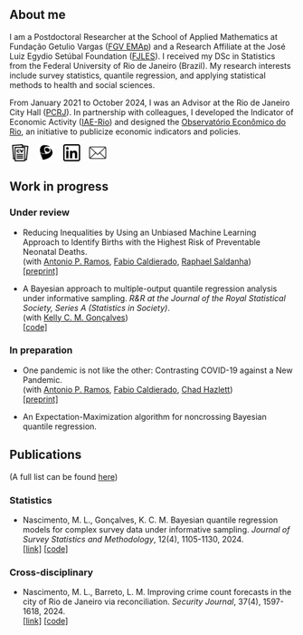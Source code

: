 ## About me

I am a Postdoctoral Researcher at the School of Applied Mathematics at Fundação Getulio Vargas ([FGV EMAp](https://emap.fgv.br/)) and a Research Affiliate at the José Luiz Egydio Setúbal Foundation ([FJLES](https://fundacaojles.org.br/en/)). I received my DSc in Statistics from the Federal University of Rio de Janeiro (Brazil). My research interests include survey statistics, quantile regression, and applying statistical methods to health and social sciences.

From January 2021 to October 2024, I was an Advisor at the Rio de Janeiro City Hall ([PCRJ](https://prefeitura.rio/)). In partnership with colleagues, I developed the Indicator of Economic Activity ([IAE-Rio](https://github.com/marcuslavagnole/IAE_Rio)) and designed the [Observatório Econômico do Rio](https://observatorioeconomico.rio/), an initiative to publicize economic indicators and policies. <be>

&nbsp;[<img src="curriculum-vitae.png" width="30" height="30">](https://github.com/marcuslavagnole/marcuslavagnole/blob/main/CV.pdf) &nbsp; &nbsp;[<img src="lattes.png" width="30" height="30">](https://lattes.cnpq.br/5803567335277582) &nbsp; &nbsp;[<img src="linkedin.png" width="30" height="30">](https://linkedin.com/in/marcus-l-nascimento-9b9625304) &nbsp; &nbsp;[<img src="email.png" width="30" height="30">](mailto:marcus.gerardus@fundacaojles.org.br)

<!--
[<img src="publications.png" width="30" height="30">](https://github.com/marcuslavagnole/Publications) &nbsp;

&nbsp;[<img src="curriculum-vitae.png" width="30" height="30">](https://github.com/marcuslavagnole/marcuslavagnole/blob/main/CV.pdf) &nbsp; &nbsp;[<img src="linkedin.png" width="30" height="30">](https://linkedin.com/in/marcus-l-nascimento-9b9625304) &nbsp; &nbsp;[<img src="email.png" width="30" height="30">](mailto:marcus.gerardus@fundacaojles.org.br)

&nbsp; &nbsp;[<img src="curriculum-vitae.png" width="30" height="30">](https://github.com/marcuslavagnole/marcuslavagnole/blob/main/CV.pdf) &nbsp; &nbsp;[<img src="lattes.png" width="30" height="30">](http://lattes.cnpq.br/5803567335277582)
-->

<!--
**marcuslavagnole/marcuslavagnole** is a ✨ _special_ ✨ repository because its `README.md` (this file) appears on your GitHub profile.

Here are some ideas to get you started:

- 🔭 I’m currently working on ...
- 🌱 I’m currently learning ...
- 👯 I’m looking to collaborate on ...
- 🤔 I’m looking for help with ...
- 💬 Ask me about ...
- 📫 How to reach me: ...
- 😄 Pronouns: ...
- ⚡ Fun fact: ...
-->
## Work in progress 

### Under review

- Reducing Inequalities by Using an Unbiased Machine Learning Approach to Identify Births with the Highest Risk of Preventable Neonatal Deaths. <br>
(with [Antonio P. Ramos](https://tomramos.github.io/), [Fabio Caldierado](https://ebape.fgv.br/pessoas/fabio-caldieraro), [Raphael Saldanha](https://rfsaldanha.github.io/)) <br>
[[preprint]](https://www.medrxiv.org/content/10.1101/2024.01.12.24301163v1)

<!--
- Bayesian quantile regression models for bounded count data under informative sampling. <br>
(with [Kelly C. M. Gonçalves](https://sites.google.com/dme.ufrj.br/kelly/)) <br>
[[code]](https://github.com/marcuslavagnole/BWQR_Informative_Sampling)
-->

- A Bayesian approach to multiple-output quantile regression analysis under informative sampling.  _R&R at the Journal of the Royal Statistical Society, Series A (Statistics in Society)_. <br>
(with [Kelly C. M. Gonçalves](https://sites.google.com/dme.ufrj.br/kelly/)) <br>
[[code]](https://github.com/marcuslavagnole/BWQR_Informative_Sampling)

<!--
- An Expectation-Maximization algorithm for noncrossing Bayesian quantile regression. <br>
-->

### In preparation

- One pandemic is not like the other: Contrasting COVID-19 against a New Pandemic. <br>
(with [Antonio P. Ramos](https://tomramos.github.io/), [Fabio Caldierado](https://ebape.fgv.br/pessoas/fabio-caldieraro), [Chad Hazlett](https://www.chadhazlett.com/)) <br>
[[preprint]](https://osf.io/fea6m/)

- An Expectation-Maximization algorithm for noncrossing Bayesian quantile regression.

<!--
- A decision support system for tax arrears recovery based on machine learning survival algorithms. <br>
(with [Heudson T. Mirandola](http://lattes.cnpq.br/3030808069800164), [Ralph S. Silva](https://scholar.google.com.br/citations?user=ZsrRVHYAAAAJ&hl=pt-BR), [Leon U. Barboza](https://github.com/LMBarboza))
-->

## Publications

(A full list can be found [here](https://github.com/marcuslavagnole/Publications))

### Statistics

- Nascimento, M. L., Gonçalves, K. C. M. Bayesian quantile regression models for complex survey data under informative sampling. _Journal of Survey Statistics and Methodology_, 12(4), 1105-1130, 2024. <br> 
  [[link]](https://doi.org/10.1093/jssam/smae015) [[code]](https://github.com/marcuslavagnole/BWQR_Informative_Sampling)

### Cross-disciplinary 

- Nascimento, M. L., Barreto, L. M. Improving crime count forecasts in the city of Rio de Janeiro via reconciliation. _Security Journal_, 37(4), 1597-1618, 2024. <br>
  [[link]](https://doi.org/10.1057/s41284-024-00433-5) [[code]](https://github.com/marcuslavagnole/Crime_forecast_reconciliation)
